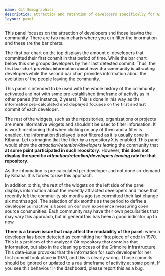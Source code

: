 ```yaml
---
name: Git Demographics
description: attraction and retention of developers specifically for Git.
layout: panel
---
```


This panel focuses on the attraction of developers and those leaving the community.
There are two main charts where you can filter the information and these are
the bar charts.

The first bar chart on the top displays the amount of developers that committed
their first commit in that period of time. While the bar chart below this one
groups developers by their last detected commit. Thus, the first bar chart
provides information about how the community is attracting developers while
the second bar chart provides information about the evolution of the people
leaving the community.

This panel is intended to be used with the whole history of the community
activated and not with some pre-established timeframe of activity as in other
panels (for instance, 2 years). This is done in this way as the information
pre-calculated and displayed focuses on the first and last commit of each developer.

The rest of the widgets, such as the repositories, organizations or projects
are mere informative widgets and shouldn't be used to filter information. It is
worth mentioning that when clicking on any of them and a filter is enabled,
the information displayed is not filtered as it is usually done in Kibana.
Let us imagine that the filter by a repository X is enabled. This panel would
show the _attraction/retention/developers leaving_ the community that **at
some point participated in such repository**. However, **this does not display
the specific _attraction/retention/developers leaving_ rate for that
repository**.

As the information is pre-calculated per developer and not done on-demand by
Kibana, this forces to use this approach.

In addition to this, the rest of the widgets on the left side of the panel
displays information about the recently attracted developers and those
that recently left the community six months ago (so committed their last change
six months ago). The selection of six months as the period to define a developer
as inactive is based on our own experience measuring open source communities.
Each community may have their own peculiarities that may vary this approach, but
in general this has been a good indicator up to now.

**There is a known issue that may affect the readability of the panel**:
when a developer has been detected as committing her first piece of code in 1970.
This is a problem of the analyzed Git repository that contains that information,
but also in the cleaning process of the Grimoire infrastructure. This data-issue
provokes that the information for such developer for her first commit took
place in 1970, and this is clearly wrong. Those commits should be ignored or
updated to a real timeframe of activity at some point. If you see this behaviour
in the dashboard, please report this as a bug.
